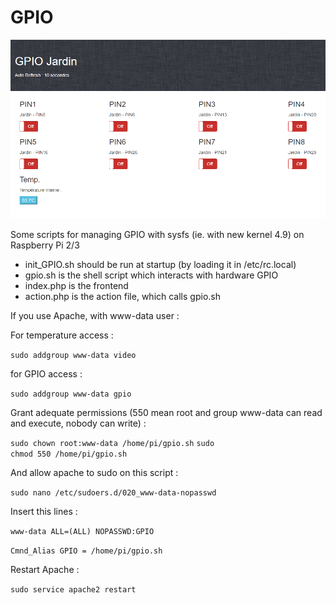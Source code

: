 # GPIO

![alt text](https://raw.githubusercontent.com/lemassykoi/GPIO/master/index.PNG)

Some scripts for managing GPIO with sysfs (ie. with new kernel 4.9) on Raspberry Pi 2/3

- init_GPIO.sh should be run at startup (by loading it in /etc/rc.local)
- gpio.sh is the shell script which interacts with hardware GPIO
- index.php is the frontend
- action.php is the action file, which calls gpio.sh

If you use Apache, with www-data user :


For temperature access :

<code>sudo addgroup www-data video</code>


for GPIO access :

<code>sudo addgroup www-data gpio</code>


Grant adequate permissions (550 mean root and group www-data can read and execute, nobody can write) :

<code>sudo chown root:www-data /home/pi/gpio.sh</code>
<code>sudo chmod 550 /home/pi/gpio.sh</code>


And allow apache to sudo on this script :

<code>sudo nano /etc/sudoers.d/020_www-data-nopasswd</code>


Insert this lines :

<code>www-data        ALL=(ALL) NOPASSWD:GPIO</code>

<code>Cmnd_Alias GPIO = /home/pi/gpio.sh</code>


Restart Apache :

<code>sudo service apache2 restart</code>
